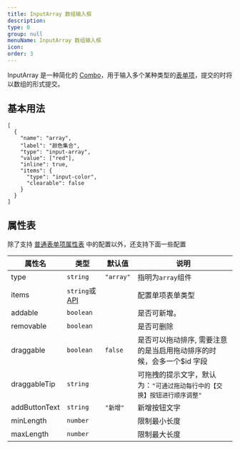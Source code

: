 ```yaml
---
title: InputArray 数组输入框
description:
type: 0
group: null
menuName: InputArray 数组输入框
icon:
order: 3
---
```


InputArray 是一种简化的 [Combo](./combo)，用于输入多个某种类型的[表单项](./formitem)，提交的时将以数组的形式提交。

## 基本用法

```schema: scope="form2"
[
  {
    "name": "array",
    "label": "颜色集合",
    "type": "input-array",
    "value": ["red"],
    "inline": true,
    "items": {
      "type": "input-color",
      "clearable": false
    }
  }
]
```

## 属性表

除了支持 [普通表单项属性表](./formitem#%E5%B1%9E%E6%80%A7%E8%A1%A8) 中的配置以外，还支持下面一些配置

| 属性名        | 类型                                      | 默认值    | 说明                                                                     |
| ------------- | ----------------------------------------- | --------- | ------------------------------------------------------------------------ |
| type          | `string`                                  | `"array"` | 指明为`array`组件                                                        |
| items         | `string`或 [API](../../../docs/types/api) |           | 配置单项表单类型                                                         |
| addable       | `boolean`                                 |           | 是否可新增。                                                             |
| removable     | `boolean`                                 |           | 是否可删除                                                               |
| draggable     | `boolean`                                 | `false`   | 是否可以拖动排序, 需要注意的是当启用拖动排序的时候，会多一个\$id 字段    |
| draggableTip  | `string`                                  |           | 可拖拽的提示文字，默认为：`"可通过拖动每行中的【交换】按钮进行顺序调整"` |
| addButtonText | `string`                                  | `"新增"`  | 新增按钮文字                                                             |
| minLength     | `number`                                  |           | 限制最小长度                                                             |
| maxLength     | `number`                                  |           | 限制最大长度                                                             |
